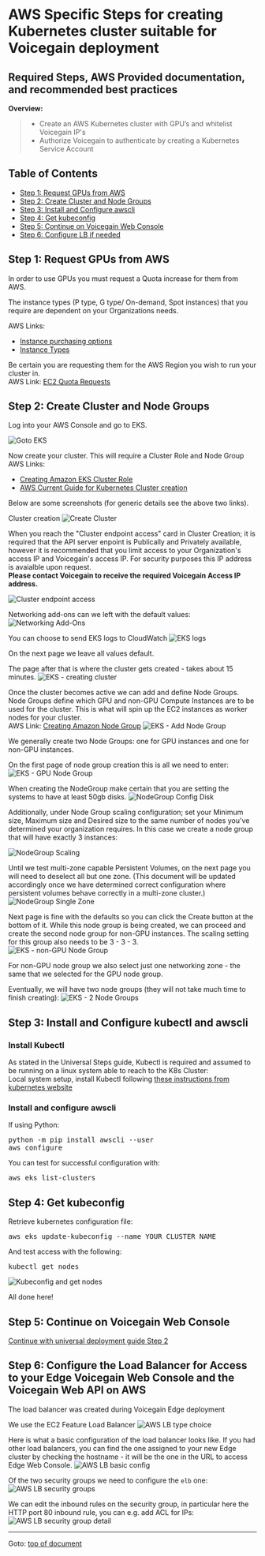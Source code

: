 # <a id="top"></a>AWS Specific Steps for creating Kubernetes cluster suitable for Voicegain deployment
Required Steps, AWS Provided documentation, and recommended best practices
----
**Overview:**
>* Create an AWS Kubernetes cluster with GPU’s and whitelist Voicegain IP's
>* Authorize Voicegain to authenticate by creating a Kubernetes Service Account

## <a id="toc"></a>Table of Contents
- [Step 1: Request GPUs from AWS](#step1)
- [Step 2: Create Cluster and Node Groups](#step2)
- [Step 3: Install and Configure awscli](#step3)
- [Step 4: Get kubeconfig](#step4)
- [Step 5: Continue on Voicegain Web Console](#step5)
- [Step 6: Configure LB if needed](#step6)

## <a id="step1"></a>Step 1: Request GPUs from AWS
In order to use GPUs you must request a Quota increase for them from AWS.

The instance types (P type, G type/ On-demand, Spot instances) that you require are dependent on your Organizations needs.  

AWS Links: 
* [Instance purchasing options](https://docs.aws.amazon.com/AWSEC2/latest/UserGuide/instance-purchasing-options.html)
* [Instance Types](https://aws.amazon.com/ec2/instance-types/)

Be certain you are requesting them for the AWS Region you wish to run your cluster in.  
AWS Link: [EC2 Quota Requests](https://console.aws.amazon.com/servicequotas/home/services/ec2/quotas)

## <a id="step2"></a>Step 2: Create Cluster and Node Groups

Log into your AWS Console and go to EKS.

![Goto EKS](./AWS-EKS.PNG)

Now create your cluster. This will require a Cluster Role and Node Group  
AWS Links: 
* [Creating Amazon EKS Cluster Role](https://docs.aws.amazon.com/eks/latest/userguide/service_IAM_role.html#create-service-role)  
* [AWS Current Guide for Kubernetes Cluster creation](https://docs.aws.amazon.com/eks/latest/userguide/create-cluster.html)  

Below are some screenshots (for generic details see the above two links).

Cluster creation
![Create Cluster](./AWS-1a.png)



When you reach the "Cluster endpoint access" card in Cluster Creation; it is required that the API server enpoint is Publically and Privately available, 
however it is recommended that you limit access to your Organization's access IP and Voicegain's access IP. For security purposes this IP address is avaialble upon request.  
**Please contact Voicegain to receive the required Voicegain Access IP address.**

![Cluster endpoint access](./AWS-2a.png)

Networking add-ons can we left with the default values:
![Networking Add-Ons](./AWs-net-add-ons.PNG)

You can choose to send EKS logs to CloudWatch
![EKS logs](./AWS-ctrl-plane-log.PNG)

On the next page we leave all values default.

The page after that is where the cluster gets created - takes about 15 minutes.
![EKS - creating cluster](./EKS-creating.PNG)

Once the cluster becomes active we can add and define Node Groups.
Node Groups define which GPU and non-GPU Compute Instances are to be used for the cluster. This is what will spin up the EC2 instances as worker nodes for your cluster.  
AWS Link: [Creating Amazon Node Group](https://docs.aws.amazon.com/eks/latest/userguide/create-managed-node-group.html)
![EKS - Add Node Group](./AWS-add-node-group.PNG)

We generally create two Node Groups: one for GPU instances and one for non-GPU instances.

On the first page of node group creation this is all we need to enter:
![EKS - GPU Node Group](./AWS-GPU-node-group.PNG)


When creating the NodeGroup make certain that you are setting the systems to have at least 50gb disks.
![NodeGroup Config Disk](./AWS-2b.png)

Additionally, under Node Group scaling configuration; set your Minimum size, Maximum size and Desired size to the same number of nodes you've determined your organization requires. In this case we create a node group that will have exactly 3 instances:

![NodeGroup Scaling](./AWS-single-zone.png)

Until we test multi-zone capable Persistent Volumes, on the next page you will need to deselect all but one zone. (This document will be updated accordingly once we have determined correct configuration where persistent volumes behave correctly in a multi-zone cluster.)
![NodeGroup Single Zone](./AWS-2c.png)

Next page is fine with the defaults so you can click the Create button at the bottom of it. While this node group is being created, we can proceed and create the second node group for non-GPU instances. The scaling setting for this group also needs to be 3 - 3 - 3.</br>
![EKS - non-GPU Node Group](./AWS-non-GPU-node-group.PNG)

For non-GPU node group we also select just one networking zone - the same that we selected for the GPU node group.

Eventually, we will have two node groups (they will not take much time to finish creating):
![EKS - 2 Node Groups](./AWS-2-node-grp-creating.PNG)

## <a id="step3"></a>Step 3: Install and Configure kubectl and awscli
### Install Kubectl

As stated in the Universal Steps guide, Kubectl is required and assumed to be running on a linux system able to reach to the K8s Cluster:  
Local system setup, install Kubectl following [these instructions from kubernetes website](https://kubernetes.io/docs/tasks/tools/install-kubectl/)

### Install and configure awscli

If using Python: 
<pre>
python -m pip install awscli --user
aws configure
</pre>
You can test for successful configuration with:
<pre>
aws eks list-clusters
</pre>

## <a id="step4"></a>Step 4: Get kubeconfig

Retrieve kubernetes configuration file:
<pre>
aws eks update-kubeconfig --name YOUR_CLUSTER_NAME
</pre>
And test access with the following:  
<pre>
kubectl get nodes
</pre>

![Kubeconfig and get nodes](./AWS-kube-list-nodes.png)

All done here!

## <a id="step5"></a>Step 5: Continue on Voicegain Web Console 

[Continue with universal deployment guide Step 2](./universal-deployment-guide.md#Step2)

## <a id="step6"></a>Step 6: Configure the Load Balancer for Access to your Edge Voicegain Web Console and the Voicegain Web API on AWS

The load balancer was created during Voicegain Edge deployment

We use the EC2 Feature Load Balancer
![AWS LB type choice](./AWS-which-LB.PNG)

Here is what a basic configuration of the load balancer looks like. 
If you had other load balancers, you can find the one assigned to your new Edge cluster by checking the hostname - it will be the one in the URL to access Edge Web Console.
![AWS LB basic config](./AWS-LB-basic-conf.PNG)

Of the two security groups we need to configure the `elb` one:
![AWS LB security groups](./AWS-LB-elb-sec-grp.PNG)

We can edit the inbound rules on the security group, in particular here the HTTP port 80 inbound rule, you can e.g. add ACL for IPs:
![AWS LB security group detail ](./AWS-LB-elb-sec-grp-detail.PNG)

---
Goto: [top of document](#top)
